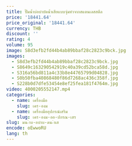 ```yaml
---
title: ปั๊มน้ำบ่อบำบัดน้ำเสียแบบจุ่มทำจากสแตนเลสสตีล
price: '18441.64'
price_original: '18441.64'
currency: THB
discount: ''
rating: 4
volume: 95
image: S8d3efb2fd44b4ab89bbaf28c2823c9bck.jpg
images:
  - S8d3efb2fd44b4ab89bbaf28c2823c9bck.jpg
  - S8649c163290542919c40a39cd52bca58d.jpg
  - S316a56bd811a4c33b8e44765799d04828.jpg
  - S0b50fba40868480f86d7268ac436c358f.jpg
  - S228b0d7dfe53454e8ef25fea181f4764m.jpg
video: 4000205552147.mp4
categories:
  - name: เครื่องมือ
    slug: เคร-องม
  - name: เครื่องมืออุปกรณ์เสริม
    slug: เคร-องม-ออ-ปกรณ-เสร
slug: มน-ำบ-อบำบ-ดน-ำเส
encode: oEwwoRU
lang: th
---
```

  